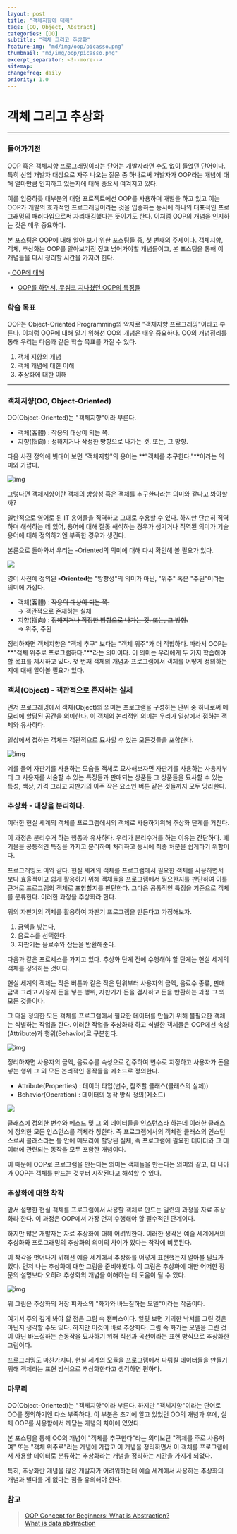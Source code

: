 ```yaml
---
layout: post
title: "객체지향에 대해"
tags: [OO, Object, Abstract]
categories: [OO]
subtitle: "객체 그리고 추상화"
feature-img: "md/img/oop/picasso.png"
thumbnail: "md/img/oop/picasso.png"
excerpt_separator: <!--more-->
sitemap:
changefreq: daily
priority: 1.0
---
```


<!--more-->

# 객체 그리고 추상화

---

### 들어가기전

OOP 혹은 객체지향 프로그래밍이라는 단어는 개발자라면 수도 없이 들었던 단어이다. 특히 신입 개발자 대상으로 자주 나오는 질문 중 하나로써 개발자가 OOP라는 개념에 대해 얼마만큼 인지하고 있는지에 대해 중요시 여겨지고 있다.

 이를 입증하듯 대부분의 대형 프로젝트에선 OOP를 사용하며 개발을 하고 있고 이는 OOP가 개발의 효과적인 프로그래밍이라는 것을 입증하는 동시에 하나의 대표적인 프로그래밍의 패러다임으로써 자리매김했다는 뜻이기도 한다. 이처럼 OOP의 개념을 인지하는 것은 매우 중요하다.

 본 포스팅은 OOP에 대해 알아 보기 위한 포스팅들 중, 첫 번째의 주제이다. 객체지향, 객체, 추상화는 OOP를 알아보기전 짚고 넘어가야할 개념들이고, 본 포스팅을 통해 이 개념들을 다시 정리할 시간을 가지려 한다.

-[ OOP에 대해](https://gmun.github.io/oo/2018/11/20/oop.html) <br/>
- [OOP를 하면서, 무심코 지나쳤던 OOP의 특징들](https://gmun.github.io/oo/2018/12/01/features-of-oop.html)


### 학습 목표

OOP는 Object-Oriented Programming의 약자로 "객체지향 프로그래밍"이라고 부른다. 이처럼 OOP에 대해 알기 위해선 OO의 개념은 매우 중요하다. OO의 개념정리를 통해 우리는 다음과 같은 학습 목표를 가질 수 있다.

1. 객체 지향의 개념
2. 객체 개념에 대한 이해
3. 추상화에 대한 이해

---

### 객체지향(OO, Object-Oriented)

OO(Object-Oriented)는 "객체지향"이라 부른다.

- 객체(客體) : 작용의 대상이 되는 쪽.
- 지향(指向) : 정해지거나 작정한 방향으로 나가는 것. 또는, 그 방향.

다음 사전 정의에 빗대어 보면 "객체지향"의 용어는 **"객체를 추구한다."**이라는 의미와 가깝다.

![img](/md/img/oop/oo1.png "Object-Oriented")

그렇다면 객체지향이란 객체의 방향성 혹은 객체를 추구한다라는 의미와 같다고 봐야할까?

일반적으로 영어로 된 IT 용어들을 직역하고 그대로 수용할 수 있다. 하지만 단순히 직역하며 해석하는 데 있어, 용어에 대해 잘못 해석하는 경우가 생기거나 직역된 의미가 기술 용어에 대해 정의하기엔 부족한 경우가 생긴다.

본론으로 돌아와서 우리는 -Oriented의 의미에 대해 다시 확인해 볼 필요가 있다.

<img src="/md/img/oop/oo2.png" style="max-height: none;">

영어 사전에 정의된 **-Oriented**는 "방향성"의 의미가 아닌, "위주" 혹은 "주된"이라는 의미에 가깝다.

- 객체(客體) : ~~작용의 대상이 되는 쪽.~~<br/>
	→ 객관적으로 존재하는 실체
- 지향(指向) : ~~정해지거나 작정한 방향으로 나가는 것. 또는, 그 방향.~~<br/>
	→ 위주, 주된

 정리하자면 객체지향은 "객체 추구" 보다는 "객체 위주"가 더 적합하다. 따라서 OOP는 **"객체 위주로 프로그램하다."**라는 의미이다. 이 의미는 우리에게 두 가지 학습해야 할 목표를 제시하고 있다. 첫 번째 객체의 개념과 프로그램에서 객체를 어떻게 정의하는지에 대해 알아볼 필요가 있다.

### 객체(Object) - 객관적으로 존재하는 실체

  먼저 프로그래밍에서 객체(Object)의 의미는 프로그램을 구성하는 단위 중 하나로써 메모리에 할당된 공간을 의미한다. 이 객체의 논리적인 의미는 우리가 일상에서 접하는 객체와 유사하다.

 일상에서 접하는 객체는 객관적으로 묘사할 수 있는 모든것들을 포함한다.

![img](/md/img/oop/object.png "Object")

 예를 들어 자판기를 사용하는 모습을 객체로 묘사해보자면 자판기를 사용하는 사용자부터 그 사용자를 서술할 수 있는 특징들과 판매되는 상품들 그 상품들을 묘사할 수 있는 특성, 색상, 가격 그리고 자판기의 아주 작은 요소인 버튼 같은 것들까지 모두 망라한다.

### 추상화 - 대상을 분리하다.

이러한 현실 세계의 객체를 프로그램에서의 객체로 사용하기위해 추상화 단계를 거친다.

이 과정은 분리수거 하는 행동과 유사하다. 우리가 분리수거를 하는 이유는 간단하다. 폐기물을 공통적인 특징을 가지고 분리하여 처리하고 동시에 최종 처분을 쉽게하기 위함이다.

 프로그래밍도 이와 같다. 현실 세계의 객체를 프로그램에서 필요한 객체를 사용하면서 보다 효율적이고 쉽게 활용하기 위해 객체들을 프로그램에서 필요한지를 판단하여 이를 근거로 프로그램의 객체로 포함할지를 판단한다. 그다음 공통적인 특징을 기준으로 객체를 분류한다. 이러한 과정을 추상화라 한다.

위의 자판기의 객체를 활용하여 자판기 프로그램을 만든다고 가정해보자.

 1. 금액을 넣는다,
 2. 음료수를 선택한다.
 3. 자판기는 음료수와 잔돈을 반환해준다.

  다음과 같은 프로세스를 가지고 있다. 추상화 단계 전에 수행해야 할 단계는 현실 세계의 객체를 정의하는 것이다.

현실 세계의 객체는 작은 버튼과 같은 작은 단위부터 사용자의 금액, 음료수 종류, 판매 금액 그리고 사용자 돈을 넣는 행위, 자판기가 돈을 검사하고 돈을 반환하는 과정 그 외 모든 것들이다.

그 다음 정의한 모든 객체를 프로그램에서 필요한 데이터를 만들기 위해 불필요한 객체는 식별하는 작업을 한다. 이러한 작업을 추상화라 하고 식별한 객체들은 OOP에선 속성(Attribute)과 행위(Behavior)로 구분한다.

![img](/md/img/oop/object2.png "Object")

 정리하자면 사용자의 금액, 음료수를 속성으로 간주하여 변수로 지정하고 사용자가 돈을 넣는 행위 그 외 모든 논리적인 동작들을 메소드로 정의한다.

- Attribute(Properties) : 데이터 타입(변수, 참조할 클래스(클래스의 실체))
- Behavior(Operation) : 데이터의 동작 방식 정의(메소드)

<img src="/md/img/oop/object3.png" style="max-height: none;">

클래스에 정의한 변수와 메소드 및 그 외 데이터들을 인스턴스라 하는데 이러한 클래스에 정의한 모든 인스턴스를 객체라 칭한다. 즉 프로그램에서의 객체란 클래스의 인스턴스로써 클래스라는 틀 안에 메모리에 할당된 실체, 즉 프로그램에 필요한 데이터와 그 데이터에 관련되는 동작을 모두 포함한 개념이다.

 이 때문에 OOP로 프로그램을 만든다는 의미는 객체들을 만든다는 의미와 같고, 더 나아가 OOP는 객체를 만드는 것부터 시작된다고 해석할 수 있다.

### 추상화에 대한 착각

앞서 설명한 현실 객체를 프로그램에서 사용할 객체로 만드는 일련의 과정을 자료 추상화라 한다. 이 과정은 OOP에서 가장 먼저 수행해야 할 필수적인 단계이다.

 하지만 많은 개발자는 자료 추상화에 대해 어려워한다. 이러한 생각은 예술 세계에서의 추상화와 프로그래밍의 추상화의 의미의 차이가 있다는 착각에 비롯된다.

 이 착각을 벗어나기 위해선 예술 세계에서 추상화를 어떻게 표현했는지 알아볼 필요가 있다. 먼저 나는 추상화에 대한 그림을 준비해봤다. 이 그림은 추상화에 대한 어떠한 장문의 설명보다 오히려 추상화의 개념을 이해하는 데 도움이 될 수 있다.

![img](/md/img/oop/picasso.png "화가와 바느질하는 모델")

위 그림은 추상화의 거장 피카소의 "화가와 바느질하는 모델"이라는 작품이다.

여기서 주의 깊게 봐야 할 점은 그림 속 캔버스이다. 얼핏 보면 기괴한 낙서를 그린 것은 아닌지 생각할 수도 있다. 하지만 이것이 바로 추상화다. 그림 속 화가는 모델을 그린 것이 아닌 바느질하는 손동작을 묘사하기 위해 직선과 곡선이라는 표현 방식으로 추상화한 그림이다.

프로그래밍도 마찬가지다. 현실 세계의 모듈을 프로그램에서 다뤄질 데이터들을 만들기 위해 객체라는 표현 방식으로 추상화한다고 생각하면 편하다.

### 마무리

OO(Object-Oriented)는 "객체지향"이라 부른다. 하지만 "객체지향"이라는 단어로 OO를 정의하기엔 다소 부족하다. 이 부분은 초기에 알고 있었던 OO의 개념과 후에, 실제 OOP를 사용함에서 깨닫는 개념의 차이에 있었다.

본 포스팅을 통해 OO의 개념이 "객체를 추구한다"라는 의미보단 "객체를 주로 사용하여" 또는 "객체 위주로"라는 개념에 가깝고 이 개념을 정리하면서 이 객체를 프로그램에서 사용할 데이터로 분류하는 추상화라는 개념을 정리하는 시간을 가지게 되었다.

특히, 추상화란 개념을 많은 개발자가 어려워하는데 예술 세계에서 사용하는 추상화의 개념과 별다를 게 없다는 점을 유의해야 한다.

### 참고

> [OOP Concept for Beginners: What is Abstraction?](https://stackify.com/oop-concept-abstraction/) <br/>
> [What is data abstraction](https://whatis.techtarget.com/definition/data-abstraction)
